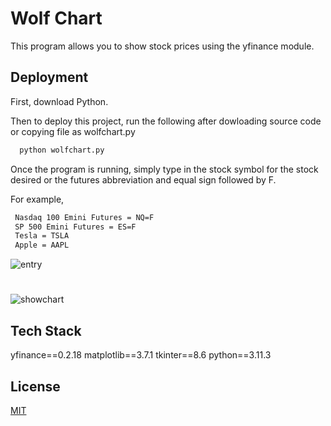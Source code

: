 # Wolf Chart 

This program allows you to show stock prices using the yfinance module.




## Deployment
First, download Python. 

Then to deploy this project, run the following after dowloading source code or copying file as wolfchart.py

```bash
  python wolfchart.py 
```

Once the program is running, simply type in the stock symbol for the stock desired or the futures abbreviation and equal sign followed by F. 

For example,


```bash
 Nasdaq 100 Emini Futures = NQ=F 
 SP 500 Emini Futures = ES=F 
 Tesla = TSLA 
 Apple = AAPL
```

![entry](https://github.com/guzmanwolfrank/Python/assets/29739578/83fd99a2-2ede-45f6-afce-ec214d2324fe)

# 

![showchart](https://github.com/guzmanwolfrank/Python/assets/29739578/3d814cdc-7fc8-4510-99a4-29fd0b3f47c4)


## Tech Stack

yfinance==0.2.18
matplotlib==3.7.1
tkinter==8.6
python==3.11.3




## License

[MIT](https://choosealicense.com/licenses/mit/)





